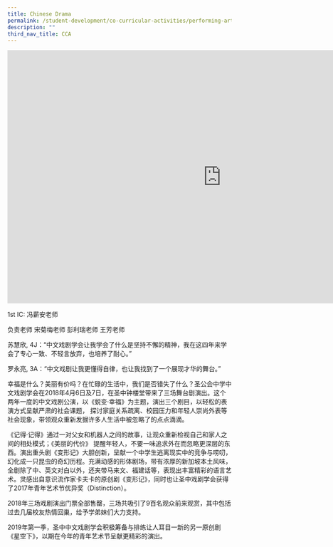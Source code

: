 ```yaml
---
title: Chinese Drama
permalink: /student-development/co-curricular-activities/performing-arts-groups/chinese-drama/
description: ""
third_nav_title: CCA
---
```

<iframe allowfullscreen="true" height="569" width="960" frameborder="0" src="https://docs.google.com/presentation/d/e/2PACX-1vRutMXxkhgAmPnVVP_46cfA1C8rDG8atslY8rGK_pbidvKfAFDNbNsQS6FNenpRm_bVzu59damMdkRi/embed?start=false&amp;loop=false&amp;delayms=3000"></iframe>

1st IC: 冯薪安老师

负责老师
宋菊梅老师
彭利瑞老师
王芳老师

苏慧欣, 4J：“中文戏剧学会让我学会了什么是坚持不懈的精神，我在这四年来学会了专心一致、不轻言放弃，也培养了耐心。”

罗永亮, 3A：“中文戏剧让我更懂得自律，也让我找到了一个展现才华的舞台。”


幸福是什么？美丽有价吗？在忙碌的生活中，我们是否错失了什么？圣公会中学中文戏剧学会在2018年4月6日及7日，在圣中钟楼堂带来了三场舞台剧演出。这个两年一度的中文戏剧公演，以《蜕变·幸福》为主题，演出三个剧目，以轻松的表演方式呈献严肃的社会课题， 探讨家庭关系疏离、校园压力和年轻人崇尚外表等社会现象，带领观众重新发掘许多人生活中被忽略了的点点滴滴。

   《记得·记得》通过一对父女和机器人之间的故事，让观众重新检视自己和家人之间的相处模式；《美丽的代价》 提醒年轻人，不要一味追求外在而忽略更深层的东西。演出重头剧《变形记》大胆创新，呈献一个中学生逃离现实中的竞争与唠叨，幻化成一只昆虫的奇幻历程。充满动感的形体剧场，带有浓厚的新加坡本土风味，全剧除了中、英文对白以外，还夹带马来文、福建话等，表现出丰富精彩的语言艺术。灵感出自意识流作家卡夫卡的原创剧《变形记》，同时也让圣中戏剧学会获得了2017年青年艺术节优异奖（Distinction）。

   2018年三场戏剧演出门票全部售罄，三场共吸引了9百名观众前来观赏，其中包括过去几届校友热情回巢，给予学弟妹们大力支持。 

   2019年第一季，圣中中文戏剧学会积极筹备与排练让人耳目一新的另一原创剧《星空下》，以期在今年的青年艺术节呈献更精彩的演出。